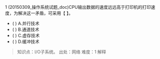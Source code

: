 1
(20150309_操作系统试题_doc)CPU输出数据的速度远远高于打印机的打印速度，为解决这一矛盾，可采用【 】。
- ( ) A.并行技术 
- ( ) B.通道技术 
- ( ) C.虚存技术 
- ( ) D.缓冲技术

> 知识点：I/O子系统。
> 出处：网络
> 难度：1
> 解释
